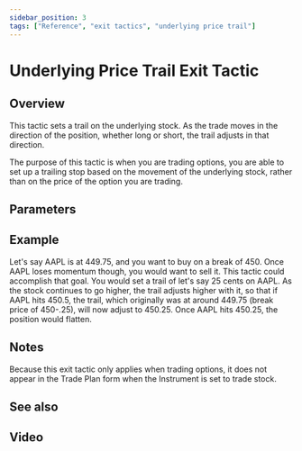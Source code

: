 ```yaml
---
sidebar_position: 3
tags: ["Reference", "exit tactics", "underlying price trail"]
---
```

# Underlying Price Trail Exit Tactic

## Overview

This tactic sets a trail on the underlying stock. As the trade moves in the direction of the position, whether long or short, the trail adjusts in that direction.

The purpose of this tactic is when you are trading options, you are able to set up a trailing stop based on the movement of the underlying stock, rather than on the price of the option you are trading.

## Parameters

## Example
Let's say AAPL is at 449.75, and you want to buy on a break of 450. Once AAPL loses momentum though, you would want to sell it. This tactic could accomplish that goal. You would set a trail of let's say 25 cents on AAPL. As the stock continues to go higher, the trail adjusts higher with it, so that if AAPL hits 450.5, the trail, which originally was at around 449.75 (break price of 450-.25), will now adjust to 450.25. Once AAPL hits 450.25, the position would flatten.

## Notes

Because this exit tactic only applies when trading options, it does not appear in the Trade Plan form when the Instrument is set to trade stock.

## See also

## Video



